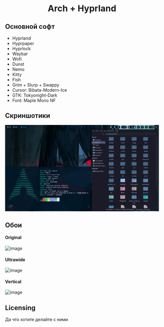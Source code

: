 <h1 align="center">Arch + Hyprland</h1>

## Основной софт

- Hyprland
- Hyprpaper
- Hyprlock
- Waybar
- Wofi
- Dunst
- Nemo
- Kitty
- Fish
- Grim + Slurp + Swappy
- Cursor: Bibata-Modern-Ice
- GTK: Tokyonight-Dark
- Font: Maple Mono NF

## Скриншотики

![image](README/screen_1.png)

## Обои

#### Original
![image](README/when-the-banshee-cries(5824x3264).png)
#### Ultrawide
![image](README/when-the-banshee-cries(5824x2430).png)
#### Vertical
![image](README/when-the-banshee-cries(1836x3264).png)

## Licensing

Да что хотите делайте с ними
